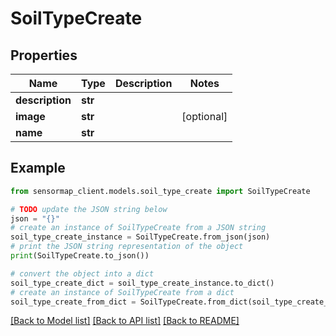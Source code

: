 # SoilTypeCreate


## Properties

Name | Type | Description | Notes
------------ | ------------- | ------------- | -------------
**description** | **str** |  | 
**image** | **str** |  | [optional] 
**name** | **str** |  | 

## Example

```python
from sensormap_client.models.soil_type_create import SoilTypeCreate

# TODO update the JSON string below
json = "{}"
# create an instance of SoilTypeCreate from a JSON string
soil_type_create_instance = SoilTypeCreate.from_json(json)
# print the JSON string representation of the object
print(SoilTypeCreate.to_json())

# convert the object into a dict
soil_type_create_dict = soil_type_create_instance.to_dict()
# create an instance of SoilTypeCreate from a dict
soil_type_create_from_dict = SoilTypeCreate.from_dict(soil_type_create_dict)
```
[[Back to Model list]](../README.md#documentation-for-models) [[Back to API list]](../README.md#documentation-for-api-endpoints) [[Back to README]](../README.md)


